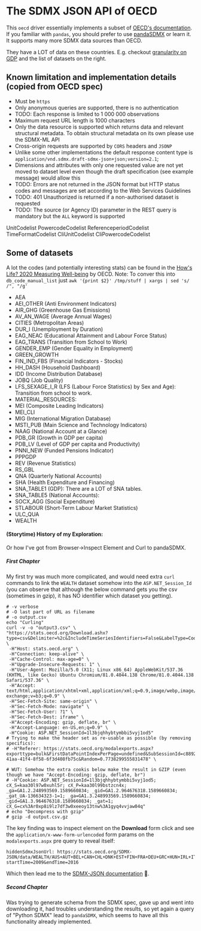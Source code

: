 # The SDMX JSON API of OECD
This `oecd` driver essentially implements a subset of [OECD's documentation](https://data.oecd.org/api/sdmx-json-documentation/).
If you familiar with `pandas`, you should prefer to use [pandaSDMX](https://pandasdmx.readthedocs.io/en/v1.0/) or learn it. It supports many more SDMX data sources than OECD.

They have a LOT of data on these countries. E.g. checkout [granularity on GDP](https://stats.oecd.org/Index.aspx?DatasetCode=SNA_TABLE1) and the list of datasets on the right.

## Known limitation and implementation details (copied from OECD spec)
* Must be `https`
* Only anonymous queries are supported, there is no authentication
* TODO: Each response is limited to 1 000 000 observations
* Maximum request URL length is 1000 characters
* Only the data resource is supported which returns data and relevant structural metadata. To obtain structural metadata on its own please use the SDMX-ML API
* Cross-origin requests are supported by `CORS` headers and `JSONP`
* Unlike some other implementations the default response content type is `application/vnd.sdmx.draft-sdmx-json+json;version=2.1`;
* Dimensions and attributes with only one requested value are not yet moved to dataset level even though the draft specification (see example message) would allow this
* TODO: Errors are not returned in the JSON format but HTTP status codes and messages are set according to the Web Services Guidelines
* TODO: 401 Unauthorized is returned if a non-authorised dataset is requested
* TODO: The source (or Agency ID) parameter in the REST query is mandatory but the `ALL` keyword is supported

UnitCodelist
PowercodeCodelist
ReferenceperiodCodelist
TimeFormatCodelist
CliUnitCodelist
CliPowercodeCodelist

## Some of datasets
A lot the codes (and potentially interesting stats) can be found in the [How's Life? 2020 Measuring Well-being](https://books.google.com/books?id=bJLVDwAAQBAJ&pg=PA89#v=onepage&q&f=false) by OECD.
Note: To conver this into `db_code_manual_list` just `awk '{print $2}' /tmp/stuff | xargs | sed 's/ /", "/g'`

* AEA
* AEI_OTHER (Anti Environment Indicators)
* AIR_GHG (Greenhouse Gas Emissions)
* AV_AN_WAGE (Average Annual Wages)
* CITIES (Metropolitan Areas)
* DUR_I (Unemployment by Duration)
* EAG_NEAC (Educational Attainment and Labour Force Status)
* EAG_TRANS (Transition from School to Work)
* GENDER_EMP (Gender Equality in Employment)
* GREEN_GROWTH
* FIN_IND_FBS (Financial Indicators - Stocks)
* HH_DASH (Household Dashboard)
* IDD (Income Distribution Database)
* JOBQ (Job Quality)
* LFS_SEXAGE_I_R (LFS (Labour Force Statistics) by Sex and Age): Transition from school to work.
* MATERIAL_RESOURCES: 
* MEI (Composite Leading Indicators)
* MEI_CLI
* MIG (International Migration Database)
* MSTI_PUB (Main Science and Technology Indicators)
* NAAG (National Account at a Glance)
* PDB_GR (Growth in GDP per capita)
* PDB_LV (Level of GDP per capita and Productivity)
* PNNI_NEW (Funded Pensions Indicator)
* PPPGDP
* REV (Revenue Statistics)
* RS_GBL
* QNA (Quarterly National Accounts)
* SHA (Health Expenditure and Financing)
* SNA_TABLE1 (GDP): There are a LOT of SNA tables.
* SNA_TABLE5 (National Accounts): 
* SOCX_AGG (Social Expenditure)
* STLABOUR (Short-Term Labour Market Statistics)
* ULC_QUA
* WEALTH


#### (Storytime) History of my Exploration:
Or how I've got from Browser->Inspect Element and Curl to pandaSDMX.

##### First Chapter
My first try was much more complicated, and would need extra `curl` commands to link the `WEALTH` dataset somehow into the `ASP.NET_Session_Id` (you can observe that although the below command gets you the csv (sometimes in gzip), it has NO identifier which dataset you getting). 
```
# -v verbose
# -O last part of URL as filename
# -o output.csv
echo "Curling"
curl -v -o "output3.csv" \
"https://stats.oecd.org/Download.ashx?type=csv&Delimiter=%2c&IncludeTimeSeriesIdentifiers=False&LabelType=CodeAndLabel&LanguageCode=en" \
 -H"Host: stats.oecd.org" \
 -H"Connection: keep-alive" \
 -H"Cache-Control: max-age=0" \
 -H"Upgrade-Insecure-Requests: 1" \
 -H"User-Agent: Mozilla/5.0 (X11; Linux x86_64) AppleWebKit/537.36 (KHTML, like Gecko) Ubuntu Chromium/81.0.4044.138 Chrome/81.0.4044.138 Safari/537.36" \
 -H"Accept: text/html,application/xhtml+xml,application/xml;q=0.9,image/webp,image/apng,*/*;q=0.8,application/signed-exchange;v=b3;q=0.9" \
 -H"Sec-Fetch-Site: same-origin" \
 -H"Sec-Fetch-Mode: navigate" \
 -H"Sec-Fetch-User: ?1" \
 -H"Sec-Fetch-Dest: iframe" \
 -H"Accept-Encoding: gzip, deflate, br" \
 -H"Accept-Language: en-US,en;q=0.9" \
 -H"Cookie: ASP.NET_SessionId=1l3bjqhhybtymbbi5vyj1od5"
# Trying to make the header set as re-usable as possible (by removing specifics):
# -H"Referer: https://stats.oecd.org/modalexports.aspx?exporttype=bulk&FirstDataPointIndexPerPage=undefined&SubSessionId=c8892a66-41aa-41f4-8f58-6f3d408fb75c&Random=0.7738299555831478" \

# WUT: Somehow the extra cookis below make the result in GZIP (even though we have "Accept-Encoding: gzip, deflate, br")
# -H"Cookie: ASP.NET_SessionId=1l3bjqhhybtymbbi5vyj1od5; cX_S=kaa30l97w0xuhl5r; cX_P=kaa30l99bstzcn4x; _ga=GA1.2.248993569.1589660834; _gid=GA1.2.964676318.1589660834; _gat_UA-136634323-1=1; _ga=GA1.3.248993569.1589660834; _gid=GA1.3.964676318.1589660834; _gat=1; cX_G=cx%3Ar0xp8i9lz7df3w0xeeoy13tnw%3A1gyq4vvjaw04q"
# echo "Decompress with gzip"
# gzip -d output.csv.gz
```

The key finding was to inspect element on the **Download** form click and see the `application/x-www-form-urlencoded` form params on the `modalexports.aspx` pre query to reveal itself:
```
hiddenSdmxJsonUrl: https://stats.oecd.org/SDMX-JSON/data/WEALTH/AUS+AUT+BEL+CAN+CHL+DNK+EST+FIN+FRA+DEU+GRC+HUN+IRL+ITA+JPN+KOR+LVA+LUX+NLD+NZL+NOR+POL+PRT+SVK+SVN+ESP+GBR+USA.T1C5+MNWI+T3AC2+T3AC3+M2MR+T4C5+T4C4+T1C7+PIH+PIH75+PIHR3+T6C2+T6C3+T6C6+T6C7+ST1+ST5+ST10+SB60.TP/all?startTime=2009&endTime=2016
```
Which then lead me to the [SDMX-JSON documentation](https://data.oecd.org/api/sdmx-json-documentation/) :facepalm:. 

##### Second Chapter
Was trying to generate schema from the SDMX spec,
gave up and went into downloading it,
had troubles understanding the results, so yet again a query of "Python SDMX" lead to `pandaSDMX`, which seems to have all this functionality already implemented.